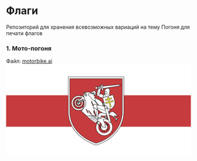 # Флаги

Репозиторий для хранения всевозможных вариаций на тему Погоня для печати флагов

### 1. Мото-погоня
Файл: [motorbike.ai](motorbike.ai)
![Мото-погоня](motorbike.png)
